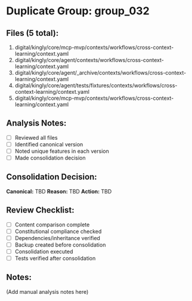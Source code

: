 # Duplicate Group: group_032

## Files (5 total):
1. digital/kingly/core/mcp-mvp/contexts/workflows/cross-context-learning/context.yaml
2. digital/kingly/core/agent/contexts/workflows/cross-context-learning/context.yaml
3. digital/kingly/core/agent/_archive/contexts/workflows/cross-context-learning/context.yaml
4. digital/kingly/core/agent/tests/fixtures/contexts/workflows/cross-context-learning/context.yaml
5. digital/kingly/core/mcp-mvp/contexts/workflows/cross-context-learning/context.yaml

## Analysis Notes:
- [ ] Reviewed all files
- [ ] Identified canonical version
- [ ] Noted unique features in each version
- [ ] Made consolidation decision

## Consolidation Decision:
**Canonical:** TBD
**Reason:** TBD
**Action:** TBD

## Review Checklist:
- [ ] Content comparison complete
- [ ] Constitutional compliance checked
- [ ] Dependencies/inheritance verified
- [ ] Backup created before consolidation
- [ ] Consolidation executed
- [ ] Tests verified after consolidation

## Notes:
(Add manual analysis notes here)
